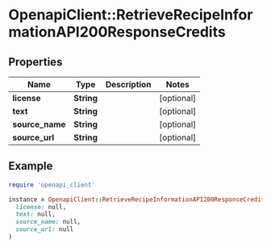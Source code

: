 # OpenapiClient::RetrieveRecipeInformationAPI200ResponseCredits

## Properties

| Name | Type | Description | Notes |
| ---- | ---- | ----------- | ----- |
| **license** | **String** |  | [optional] |
| **text** | **String** |  | [optional] |
| **source_name** | **String** |  | [optional] |
| **source_url** | **String** |  | [optional] |

## Example

```ruby
require 'openapi_client'

instance = OpenapiClient::RetrieveRecipeInformationAPI200ResponseCredits.new(
  license: null,
  text: null,
  source_name: null,
  source_url: null
)
```

